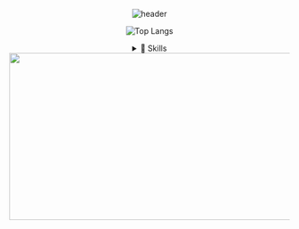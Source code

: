 <div align="center">

![header](https://capsule-render.vercel.app/api?type=blur&color=auto&height=300&section=header&text=minjoo's%20Github&fontSize=90)

![Top Langs](https://github-readme-stats.vercel.app/api/top-langs/?username=sucresucces&layout=compact&theme=dracula)
<details>
<summary>
🚀 Skills
</summary>
   <br>
  
#### 🎨 Front-end  
![JavaScript](https://img.shields.io/badge/JavaScript-F7DF1E?style=for-the-badge&logo=JavaScript&logoColor=black)  
![TypeScript](https://img.shields.io/badge/TypeScript-3178C6?style=for-the-badge&logo=typescript&logoColor=white)  
![React](https://img.shields.io/badge/React-20232A?style=for-the-badge&logo=react&logoColor=61DAFB)  
![HTML5](https://img.shields.io/badge/HTML5-E34F26?style=for-the-badge&logo=html5&logoColor=white)  
![CSS3](https://img.shields.io/badge/CSS3-1572B6?style=for-the-badge&logo=css3&logoColor=white)  
![Ajax](https://img.shields.io/badge/Ajax-000000?style=for-the-badge&logo=googlechrome&logoColor=white)  
![jQuery](https://img.shields.io/badge/jQuery-0769AD?style=for-the-badge&logo=jquery&logoColor=white)  

#### 🔧 Back-end  
![Java](https://img.shields.io/badge/Java-ED8B00?style=for-the-badge&logo=openjdk&logoColor=white)  
![Python](https://img.shields.io/badge/Python-3776AB?style=for-the-badge&logo=python&logoColor=white)  
![JSP](https://img.shields.io/badge/JSP-007396?style=for-the-badge&logo=apachetomcat&logoColor=white)  
![MyBatis](https://img.shields.io/badge/MyBatis-000000?style=for-the-badge&logo=MyBatis&logoColor=white)  



#### ⚙️ Framework / Library  
![Spring Boot](https://img.shields.io/badge/Spring%20Boot-6DB33F?style=for-the-badge&logo=springboot&logoColor=white)  
![Spring](https://img.shields.io/badge/Spring-6DB33F?style=for-the-badge&logo=spring&logoColor=white)  


#### 🗄️ DB  
![Oracle](https://img.shields.io/badge/Oracle-F80000?style=for-the-badge&logo=oracle&logoColor=white)  
![Supabase](https://img.shields.io/badge/Supabase-3ECF8E?style=for-the-badge&logo=supabase&logoColor=white)

#### 🛠 Tool  
![VS Code](https://img.shields.io/badge/VS--Code-007ACC?style=for-the-badge&logo=visualstudiocode&logoColor=white)  
![Eclipse](https://img.shields.io/badge/Eclipse-2C2255?style=for-the-badge&logo=eclipseide&logoColor=white)  
![IntelliJ IDEA](https://img.shields.io/badge/IntelliJ%20IDEA-000000?style=for-the-badge&logo=intellijidea&logoColor=white)  

#### 🖥 Environment  
![Windows 10](https://img.shields.io/badge/Windows-0078D6?style=for-the-badge&logo=windows&logoColor=white)  
![Tomcat](https://img.shields.io/badge/Tomcat-F8DC75?style=for-the-badge&logo=apachetomcat&logoColor=black)  

#### 🤝 Collaboration  
![GitHub](https://img.shields.io/badge/GitHub-181717?style=for-the-badge&logo=github&logoColor=white)  
![Google Docs](https://img.shields.io/badge/Google%20Docs-4285F4?style=for-the-badge&logo=google&logoColor=white)  
![SourceTree](https://img.shields.io/badge/SourceTree-0052CC?style=for-the-badge&logo=sourcetree&logoColor=white)  
![Figma](https://img.shields.io/badge/Figma-F24E1E?style=for-the-badge&logo=figma&logoColor=white)  
![Discord](https://img.shields.io/badge/Discord-5865F2?logo=discord&logoColor=white&style=flat)




</div>

</div>

<div align="center">
   <a href="https://www.gitanimals.org/en_US?utm_medium=image&utm_source=SUCRESUCCES&utm_content=farm">
      <img
        src="https://render.gitanimals.org/farms/SUCRESUCCES"
        width="600"
        height="300"
      />
   </a>   
</div>

<!--
![header](https://capsule-render.vercel.app/api?type=blur&color=auto&height=300&section=header&text=minjoo's%20Github&fontSize=90)


[![Top Langs](https://github-readme-stats.vercel.app/api/top-langs/?username=sucresucces)](https://github.com/anuraghazra/github-readme-stats)


<details>
<summary>
  <img src="https://raw.githubusercontent.com/Tarikul-Islam-Anik/Animated-Fluent-Emojis/master/Emojis/Hand%20gestures/Eyes.png" alt="Eyes" width="2%" /> 내가 지금 배우는 ... 
</summary>
   <br>
  
![js](https://img.shields.io/badge/JavaScript-F7DF1E?style=for-the-badge&logo=JavaScript&logoColor=white) 
![html](https://img.shields.io/badge/HTML5-E34F26?style=for-the-badge&logo=html5&logoColor=white) 
![css](https://img.shields.io/badge/CSS-239120?&style=for-the-badge&logo=css3&logoColor=white) 
![react](https://img.shields.io/badge/React-20232A?style=for-the-badge&logo=react&logoColor=61DAFB)  
![MySQL](https://img.shields.io/badge/mysql-%2300f.svg?style=for-the-badge&logo=mysql&logoColor=white)
![java](https://img.shields.io/badge/Java-ED8B00?style=for-the-badge&logo=openjdk&logoColor=white) 
![python](https://img.shields.io/badge/Python-14354C?style=for-the-badge&logo=python&logoColor=white) 
![spring](https://img.shields.io/badge/Spring-6DB33F?style=for-the-badge&logo=spring&logoColor=white)
<img src="https://img.shields.io/badge/springboot-6DB33F?style=for-the-badge&logo=springboot&logoColor=white">

</details>

**SUCRESUCCES/sucresucces** is a ✨ _special_ ✨ repository because its `README.md` (this file) appears on your GitHub profile.

![kotlin](https://img.shields.io/badge/Kotlin-0095D5?&style=for-the-badge&logo=kotlin&logoColor=white) 
![c](https://img.shields.io/badge/C-00599C?style=for-the-badge&logo=c&logoColor=white) 

Here are some ideas to get you started:

- 🔭 I’m currently working on ...
- 🌱 I’m currently learning ...
- 👯 I’m looking to collaborate on ...
- 🤔 I’m looking for help with ...
- 💬 Ask me about ...
- 📫 How to reach me: ...
- 😄 Pronouns: ...
- ⚡ Fun fact: ...
-->

